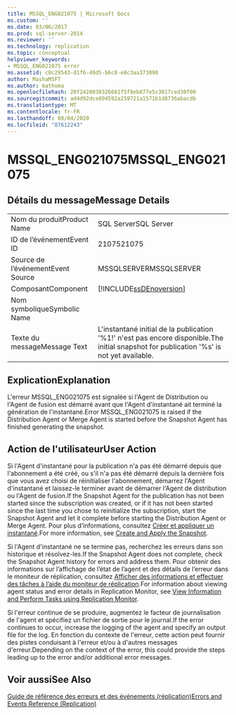 ```yaml
---
title: MSSQL_ENG021075 | Microsoft Docs
ms.custom: ''
ms.date: 03/06/2017
ms.prod: sql-server-2014
ms.reviewer: ''
ms.technology: replication
ms.topic: conceptual
helpviewer_keywords:
- MSSQL_ENG021075 error
ms.assetid: c8c29543-d1f6-49d5-b6c8-e8c3aa373090
author: MashaMSFT
ms.author: mathoma
ms.openlocfilehash: 20f2428038326681f5f8eb877e5c3017ced30f00
ms.sourcegitcommit: ad4d92dce894592a259721a1571b1d8736abacdb
ms.translationtype: MT
ms.contentlocale: fr-FR
ms.lasthandoff: 08/04/2020
ms.locfileid: "87612243"
---
```

# <a name="mssql_eng021075"></a><span data-ttu-id="a31c1-102">MSSQL_ENG021075</span><span class="sxs-lookup"><span data-stu-id="a31c1-102">MSSQL_ENG021075</span></span>
    
## <a name="message-details"></a><span data-ttu-id="a31c1-103">Détails du message</span><span class="sxs-lookup"><span data-stu-id="a31c1-103">Message Details</span></span>  
  
|||  
|-|-|  
|<span data-ttu-id="a31c1-104">Nom du produit</span><span class="sxs-lookup"><span data-stu-id="a31c1-104">Product Name</span></span>|<span data-ttu-id="a31c1-105">SQL Server</span><span class="sxs-lookup"><span data-stu-id="a31c1-105">SQL Server</span></span>|  
|<span data-ttu-id="a31c1-106">ID de l’événement</span><span class="sxs-lookup"><span data-stu-id="a31c1-106">Event ID</span></span>|<span data-ttu-id="a31c1-107">21075</span><span class="sxs-lookup"><span data-stu-id="a31c1-107">21075</span></span>|  
|<span data-ttu-id="a31c1-108">Source de l’événement</span><span class="sxs-lookup"><span data-stu-id="a31c1-108">Event Source</span></span>|<span data-ttu-id="a31c1-109">MSSQLSERVER</span><span class="sxs-lookup"><span data-stu-id="a31c1-109">MSSQLSERVER</span></span>|  
|<span data-ttu-id="a31c1-110">Composant</span><span class="sxs-lookup"><span data-stu-id="a31c1-110">Component</span></span>|[!INCLUDE[ssDEnoversion](../../includes/ssdenoversion-md.md)]|  
|<span data-ttu-id="a31c1-111">Nom symbolique</span><span class="sxs-lookup"><span data-stu-id="a31c1-111">Symbolic Name</span></span>||  
|<span data-ttu-id="a31c1-112">Texte du message</span><span class="sxs-lookup"><span data-stu-id="a31c1-112">Message Text</span></span>|<span data-ttu-id="a31c1-113">L'instantané initial de la publication '%1!' n'est pas encore disponible.</span><span class="sxs-lookup"><span data-stu-id="a31c1-113">The initial snapshot for publication '%s' is not yet available.</span></span>|  
  
## <a name="explanation"></a><span data-ttu-id="a31c1-114">Explication</span><span class="sxs-lookup"><span data-stu-id="a31c1-114">Explanation</span></span>  
 <span data-ttu-id="a31c1-115">L'erreur MSSQL_ENG021075 est signalée si l'Agent de Distribution ou l'Agent de fusion est démarré avant que l'Agent d'instantané ait terminé la génération de l'instantané.</span><span class="sxs-lookup"><span data-stu-id="a31c1-115">Error MSSQL_ENG021075 is raised if the Distribution Agent or Merge Agent is started before the Snapshot Agent has finished generating the snapshot.</span></span>  
  
## <a name="user-action"></a><span data-ttu-id="a31c1-116">Action de l'utilisateur</span><span class="sxs-lookup"><span data-stu-id="a31c1-116">User Action</span></span>  
 <span data-ttu-id="a31c1-117">Si l'Agent d'instantané pour la publication n'a pas été démarré depuis que l'abonnement a été créé, ou s'il n'a pas été démarré depuis la dernière fois que vous avez choisi de réinitialiser l'abonnement, démarrez l'Agent d'instantané et laissez-le terminer avant de démarrer l'Agent de distribution ou l'Agent de fusion.</span><span class="sxs-lookup"><span data-stu-id="a31c1-117">If the Snapshot Agent for the publication has not been started since the subscription was created, or if it has not been started since the last time you chose to reinitialize the subscription, start the Snapshot Agent and let it complete before starting the Distribution Agent or Merge Agent.</span></span> <span data-ttu-id="a31c1-118">Pour plus d’informations, consultez [Créer et appliquer un instantané](create-and-apply-the-snapshot.md).</span><span class="sxs-lookup"><span data-stu-id="a31c1-118">For more information, see [Create and Apply the Snapshot](create-and-apply-the-snapshot.md).</span></span>  
  
 <span data-ttu-id="a31c1-119">Si l'Agent d'instantané ne se termine pas, recherchez les erreurs dans son historique et résolvez-les.</span><span class="sxs-lookup"><span data-stu-id="a31c1-119">If the Snapshot Agent does not complete, check the Snapshot Agent history for errors and address them.</span></span> <span data-ttu-id="a31c1-120">Pour obtenir des informations sur l’affichage de l’état de l’agent et des détails de l’erreur dans le moniteur de réplication, consultez [Afficher des informations et effectuer des tâches à l’aide du moniteur de réplication](monitor/view-information-and-perform-tasks-replication-monitor.md).</span><span class="sxs-lookup"><span data-stu-id="a31c1-120">For information about viewing agent status and error details in Replication Monitor, see [View Information and Perform Tasks using Replication Monitor](monitor/view-information-and-perform-tasks-replication-monitor.md).</span></span>  
  
 <span data-ttu-id="a31c1-121">Si l'erreur continue de se produire, augmentez le facteur de journalisation de l'agent et spécifiez un fichier de sortie pour le journal.</span><span class="sxs-lookup"><span data-stu-id="a31c1-121">If the error continues to occur, increase the logging of the agent and specify an output file for the log.</span></span> <span data-ttu-id="a31c1-122">En fonction du contexte de l'erreur, cette action peut fournir des pistes conduisant à l'erreur et/ou à d'autres messages d'erreur.</span><span class="sxs-lookup"><span data-stu-id="a31c1-122">Depending on the context of the error, this could provide the steps leading up to the error and/or additional error messages.</span></span>  
  
## <a name="see-also"></a><span data-ttu-id="a31c1-123">Voir aussi</span><span class="sxs-lookup"><span data-stu-id="a31c1-123">See Also</span></span>  
 [<span data-ttu-id="a31c1-124">Guide de référence des erreurs et des événements &#40;réplication&#41;</span><span class="sxs-lookup"><span data-stu-id="a31c1-124">Errors and Events Reference &#40;Replication&#41;</span></span>](errors-and-events-reference-replication.md)  
  
  
